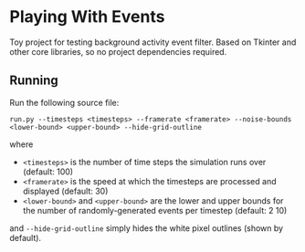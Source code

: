 # Playing With Events

Toy project for testing background activity event filter. Based on Tkinter and other core libraries, so no project dependencies required.

## Running

Run the following source file:

```
run.py --timesteps <timesteps> --framerate <framerate> --noise-bounds <lower-bound> <upper-bound> --hide-grid-outline
```

where

- `<timesteps>` is the number of time steps the simulation runs over (default: 100)
- `<framerate>` is the speed at which the timesteps are processed and displayed (default: 30)
- `<lower-bound>` and `<upper-bound>` are the lower and upper bounds for the number of randomly-generated events per timestep (default: 2 10)

and `--hide-grid-outline` simply hides the white pixel outlines (shown by default).